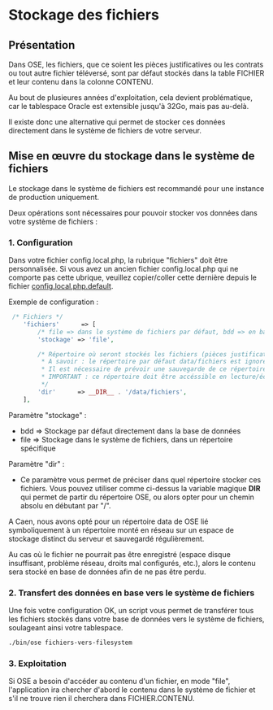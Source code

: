 # Stockage des fichiers

## Présentation

Dans OSE, les fichiers, que ce soient les pièces justificatives ou les contrats ou tout autre fichier téléversé, 
sont par défaut stockés dans la table FICHIER et leur contenu dans la colonne CONTENU.

Au bout de plusieures années d'exploitation, cela devient problématique, car le tablespace Oracle est extensible jusqu'à 32Go, mais pas au-delà.

Il existe donc une alternative qui permet de stocker ces données directement dans le système de fichiers de votre serveur.


## Mise en œuvre du stockage dans le système de fichiers

Le stockage dans le système de fichiers est recommandé pour une instance de production uniquement.

Deux opérations sont nécessaires pour pouvoir stocker vos données dans votre système de fichiers :

### 1. Configuration

Dans votre fichier config.local.php, la rubrique "fichiers" doit être personnalisée.
Si vous avez un ancien fichier config.local.php qui ne comporte pas cette ubrique, veuillez copier/coller cette dernière depuis le fichier [config.local.php.default](../config.local.php.default).

Exemple de configuration :
```php
 /* Fichiers */
    'fichiers'      => [
        /* file => dans le système de fichiers par défaut, bdd => en base de données par défaut */
        'stockage' => 'file',

        /* Répertoire où seront stockés les fichiers (pièces justificatives, contrats déposés, etc.
         * A savoir : le répertoire par défaut data/fichiers est ignoré par GIT.
         * Il est nécessaire de prévoir une sauvegarde de ce répertoire.
         * IMPORTANT : ce répertoire doit être accéssible en lecture/écriture par l'utilisateur www-data d'Apache.
         */
        'dir'      => __DIR__ . '/data/fichiers',
    ],
```

Paramètre "stockage" : 
 - bdd => Stockage par défaut directement dans la base de données
 - file => Stockage dans le système de fichiers, dans un répertoire spécifique

Paramètre "dir" :
 - Ce paramètre vous permet de préciser dans quel répertoire stocker ces fichiers. Vous pouvez utiliser 
   comme ci-dessus la variable magique __DIR__ qui permet de partir du répertoire OSE, ou alors opter pour un chemin absolu en débutant par "/".

A Caen, nous avons opté pour un répertoire data de OSE lié symboliquement à un répertoire monté en réseau sur un espace de stockage distinct du serveur et sauvegardé régulièrement.

Au cas où le fichier ne pourrait pas être enregistré (espace disque insuffisant, problème réseau, droits mal configurés, etc.), alors le contenu sera stocké en base de données afin de ne pas être perdu.

### 2. Transfert des données en base vers le système de fichiers

Une fois votre configuration OK, un script vous permet de transférer tous les fichiers stockés dans votre base de données vers le système de fichiers, soulageant ainsi votre tablespace.

```bash
./bin/ose fichiers-vers-filesystem
```

### 3. Exploitation

Si OSE a besoin d'accéder au contenu d'un fichier, en mode "file", l'application ira chercher d'abord le contenu dans le système de fichier et s'il ne trouve rien il cherchera dans FICHIER.CONTENU.

